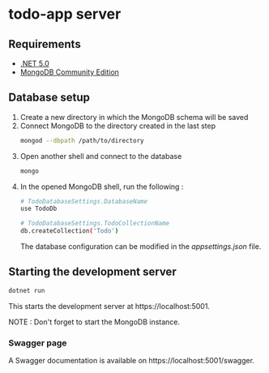 # todo-app server

## Requirements

* [.NET 5.0](https://dotnet.microsoft.com/download/dotnet/5.0)
* [MongoDB Community Edition](https://docs.mongodb.com/manual/administration/install-community/)

## Database setup

1. Create a new directory in which the MongoDB schema will be saved
1. Connect MongoDB to the directory created in the last step
   ```bash
   mongod --dbpath /path/to/directory
   ```
1. Open another shell and connect to the database
   ```bash
   mongo
   ```
1. In the opened MongoDB shell, run the following :
   ```bash
   # TodoDatabaseSettings.DatabaseName
   use TodoDb

   # TodoDatabaseSettings.TodoCollectionName
   db.createCollection('Todo')
   ```
   The database configuration can be modified in the *appsettings.json* file.

## Starting the development server

```bash
dotnet run
```

This starts the development server at https://localhost:5001.

NOTE : Don't forget to start the MongoDB instance.

### Swagger page

A Swagger documentation is available on https://localhost:5001/swagger.

